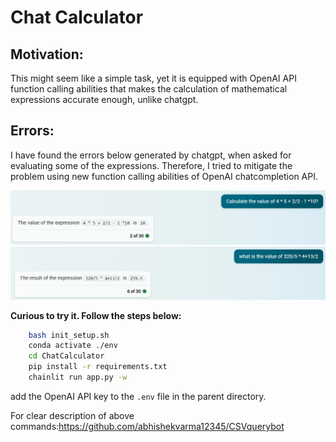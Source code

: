 # Chat Calculator

## Motivation:
This might seem like a simple task, yet it is equipped with OpenAI API function calling abilities that makes the calculation of mathematical expressions accurate enough, unlike chatgpt.

## Errors:
I have found the errors below generated by chatgpt, when asked for evaluating some of the expressions. Therefore, I tried to mitigate the problem using new function calling abilities of OpenAI chatcompletion API.

![Error1](assets/exp_eval_chatgpt.png)
![Error2](assets/another_exp.png)

**Curious to try it. Follow the steps below:**
```bash
    bash init_setup.sh
    conda activate ./env
    cd ChatCalculator
    pip install -r requirements.txt
    chainlit run app.py -w
```
add the OpenAI API key to the `.env` file in the parent directory.

For clear description of above commands:https://github.com/abhishekvarma12345/CSVquerybot
